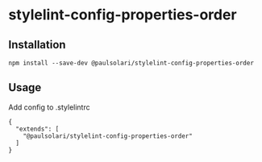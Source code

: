 # stylelint-config-properties-order

## Installation

```
npm install --save-dev @paulsolari/stylelint-config-properties-order
```

## Usage

Add config to .stylelintrc

```
{
  "extends": [
    "@paulsolari/stylelint-config-properties-order"
  ]
}
```
